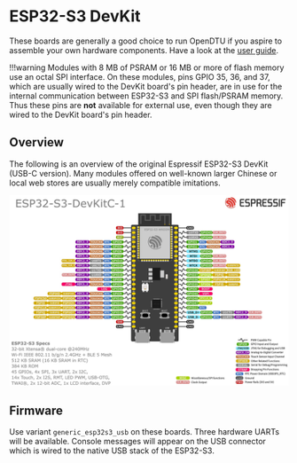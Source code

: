 # ESP32-S3 DevKit

These boards are generally a good choice to run OpenDTU if you aspire
to assemble your own hardware components. Have a look at the [user
guide](https://docs.espressif.com/projects/esp-idf/en/stable/esp32s3/hw-reference/esp32s3/user-guide-devkitc-1.html).

!!!warning
    Modules with 8 MB of PSRAM or 16 MB or more of flash memory use an octal
    SPI interface. On these modules, pins GPIO 35, 36, and 37, which are
    usually wired to the DevKit board's pin header, are in use for the internal
    communication between ESP32-S3 and SPI flash/PSRAM memory. Thus these pins
    are **not** available for external use, even though they are wired to the
    DevKit board's pin header.

## Overview

The following is an overview of the original Espressif ESP32-S3 DevKit (USB-C
version). Many modules offered on well-known larger Chinese or local web stores
are usually merely compatible imitations.

![](../assets/images/hardware/espressif_esp32_s3_devkit_overview.jpg)

## Firmware

Use variant `generic_esp32s3_usb` on these boards. Three hardware UARTs will be
available. Console messages will appear on the USB connector which is wired to
the native USB stack of the ESP32-S3.
